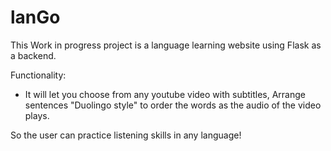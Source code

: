 # lanGo

This Work in progress project is a language learning website using Flask as a backend.

Functionality:
- It will let you choose from any youtube video with subtitles, Arrange sentences "Duolingo style" to order the words as the audio of the video plays. 

So the user can practice listening skills in any language!
